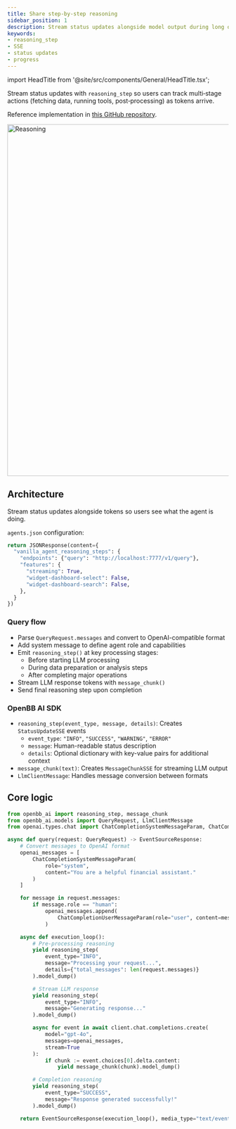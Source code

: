 ```yaml
---
title: Share step-by-step reasoning
sidebar_position: 1
description: Stream status updates alongside model output during long operations
keywords:
- reasoning_step
- SSE
- status updates
- progress
---
```


import HeadTitle from '@site/src/components/General/HeadTitle.tsx';

<HeadTitle title="AI Features — Share step-by-step reasoning | OpenBB Workspace Docs" />

Stream status updates with `reasoning_step` so users can track multi‑stage actions (fetching data, running tools, post‑processing) as tokens arrive.

Reference implementation in [this GitHub repository](https://github.com/OpenBB-finance/agents-for-openbb/tree/main/31-vanilla-agent-reasoning-steps/vanilla_agent_reasoning_steps/main.py).

<img className="pro-border-gradient" width="800" alt="Reasoning" src="https://openbb-cms.directus.app/assets/eaf36840-a06d-4958-9e0d-cb2570e5a08e.png" />

## Architecture

Stream status updates alongside tokens so users see what the agent is doing.

`agents.json` configuration:

```python
return JSONResponse(content={
  "vanilla_agent_reasoning_steps": {
    "endpoints": {"query": "http://localhost:7777/v1/query"},
    "features": {
      "streaming": True,
      "widget-dashboard-select": False,
      "widget-dashboard-search": False,
    },
  }
})
```

### Query flow

- Parse `QueryRequest.messages` and convert to OpenAI-compatible format
- Add system message to define agent role and capabilities
- Emit `reasoning_step()` at key processing stages:
  - Before starting LLM processing
  - During data preparation or analysis steps
  - After completing major operations
- Stream LLM response tokens with `message_chunk()`
- Send final reasoning step upon completion

### OpenBB AI SDK

- `reasoning_step(event_type, message, details)`: Creates `StatusUpdateSSE` events
  - `event_type`: `"INFO"`, `"SUCCESS"`, `"WARNING"`, `"ERROR"`
  - `message`: Human-readable status description
  - `details`: Optional dictionary with key-value pairs for additional context
- `message_chunk(text)`: Creates `MessageChunkSSE` for streaming LLM output
- `LlmClientMessage`: Handles message conversion between formats

## Core logic

```python
from openbb_ai import reasoning_step, message_chunk
from openbb_ai.models import QueryRequest, LlmClientMessage
from openai.types.chat import ChatCompletionSystemMessageParam, ChatCompletionUserMessageParam

async def query(request: QueryRequest) -> EventSourceResponse:
    # Convert messages to OpenAI format
    openai_messages = [
        ChatCompletionSystemMessageParam(
            role="system",
            content="You are a helpful financial assistant."
        )
    ]

    for message in request.messages:
        if message.role == "human":
            openai_messages.append(
                ChatCompletionUserMessageParam(role="user", content=message.content)
            )

    async def execution_loop():
        # Pre-processing reasoning
        yield reasoning_step(
            event_type="INFO",
            message="Processing your request...",
            details={"total_messages": len(request.messages)}
        ).model_dump()

        # Stream LLM response
        yield reasoning_step(
            event_type="INFO",
            message="Generating response..."
        ).model_dump()

        async for event in await client.chat.completions.create(
            model="gpt-4o",
            messages=openai_messages,
            stream=True
        ):
            if chunk := event.choices[0].delta.content:
                yield message_chunk(chunk).model_dump()

        # Completion reasoning
        yield reasoning_step(
            event_type="SUCCESS",
            message="Response generated successfully!"
        ).model_dump()

    return EventSourceResponse(execution_loop(), media_type="text/event-stream")
```
